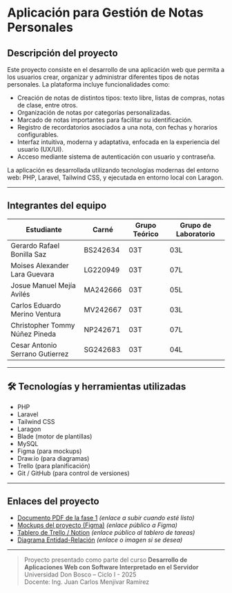 # Aplicación para Gestión de Notas Personales

## Descripción del proyecto

Este proyecto consiste en el desarrollo de una aplicación web que permita a los usuarios crear, organizar y administrar diferentes tipos de notas personales. La plataforma incluye funcionalidades como:

- Creación de notas de distintos tipos: texto libre, listas de compras, notas de clase, entre otros.
- Organización de notas por categorías personalizadas.
- Marcado de notas importantes para facilitar su identificación.
- Registro de recordatorios asociados a una nota, con fechas y horarios configurables.
- Interfaz intuitiva, moderna y adaptativa, enfocada en la experiencia del usuario (UX/UI).
- Acceso mediante sistema de autenticación con usuario y contraseña.

La aplicación es desarrollada utilizando tecnologías modernas del entorno web: PHP, Laravel, Tailwind CSS, y ejecutada en entorno local con Laragon.

---

##  Integrantes del equipo

| Estudiante                          | Carné     | Grupo Teórico | Grupo de Laboratorio |
|------------------------------------|-----------|----------------|-----------------------|
| Gerardo Rafael Bonilla Saz         | BS242634  | 03T            | 03L                  |
| Moises Alexander Lara Guevara      | LG220949  | 03T            | 07L                  |
| Josue Manuel Mejía Avilés          | MA242666  | 03T            | 05L                  |
| Carlos Eduardo Merino Ventura      | MV242667  | 03T            | 03L                  |
| Christopher Tommy Núñez Pineda     | NP242671  | 03T            | 07L                  |
| Cesar Antonio Serrano Gutierrez    | SG242683  | 03T            | 04L                  |

---

## 🛠️ Tecnologías y herramientas utilizadas

- PHP
- Laravel
- Tailwind CSS
- Laragon
- Blade (motor de plantillas)
- MySQL
- Figma (para mockups)
- Draw.io (para diagramas)
- Trello (para planificación)
- Git / GitHub (para control de versiones)

---

##  Enlaces del proyecto

- [Documento PDF de la fase 1](#) *(enlace a subir cuando esté listo)*
- [Mockups del proyecto (Figma)](#) *(enlace público a Figma)*
- [Tablero de Trello / Notion](#) *(enlace público al tablero de tareas)*
- [Diagrama Entidad-Relación](#) *(enlace o imagen si se desea)*


---


> Proyecto presentado como parte del curso **Desarrollo de Aplicaciones Web con Software Interpretado en el Servidor**  
> Universidad Don Bosco – Ciclo I - 2025  
> Docente: Ing. Juan Carlos Menjívar Ramírez

